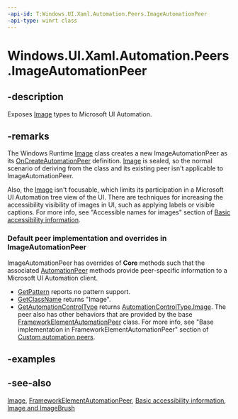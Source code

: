 ```yaml
---
-api-id: T:Windows.UI.Xaml.Automation.Peers.ImageAutomationPeer
-api-type: winrt class
---
```


<!-- Class syntax.
public class ImageAutomationPeer : Windows.UI.Xaml.Automation.Peers.FrameworkElementAutomationPeer, Windows.UI.Xaml.Automation.Peers.IImageAutomationPeer
-->

# Windows.UI.Xaml.Automation.Peers.ImageAutomationPeer

## -description
Exposes [Image](../windows.ui.xaml.controls/image.md) types to Microsoft UI Automation.


## -remarks
The Windows Runtime  [Image](../windows.ui.xaml.controls/image.md) class creates a new ImageAutomationPeer as its [OnCreateAutomationPeer](../windows.ui.xaml/uielement_oncreateautomationpeer_1478162674.md) definition. [Image](../windows.ui.xaml.controls/image.md) is sealed, so the normal scenario of deriving from the class and its existing peer isn't applicable to ImageAutomationPeer.

Also, the [Image](../windows.ui.xaml.controls/image.md) isn't focusable, which limits its participation in a Microsoft UI Automation tree view of the UI. There are techniques for increasing the accessibility visibility of images in UI, such as applying labels or visible captions. For more info, see "Accessible names for images" section of [Basic accessibility information](/windows/uwp/accessibility/basic-accessibility-information).

### Default peer implementation and overrides in **ImageAutomationPeer**

ImageAutomationPeer has overrides of **Core** methods such that the associated [AutomationPeer](automationpeer.md) methods provide peer-specific information to a Microsoft UI Automation client.

+ [GetPattern](automationpeer_getpattern_2046576749.md) reports no pattern support.
+ [GetClassName](automationpeer_getclassname_614238974.md) returns "Image".
+ [GetAutomationControlType](automationpeer_getautomationcontroltype_1156384152.md) returns [AutomationControlType.Image](automationcontroltype.md).
The peer also has other behaviors that are provided by the base [FrameworkElementAutomationPeer](frameworkelementautomationpeer.md) class. For more info, see "Base implementation in FrameworkElementAutomationPeer" section of [Custom automation peers](/windows/uwp/accessibility/custom-automation-peers).

## -examples

## -see-also
[Image](../windows.ui.xaml.controls/image.md), [FrameworkElementAutomationPeer](frameworkelementautomationpeer.md), [Basic accessibility information](/windows/uwp/accessibility/basic-accessibility-information), [Image and ImageBrush](/windows/uwp/controls-and-patterns/images-imagebrushes)
